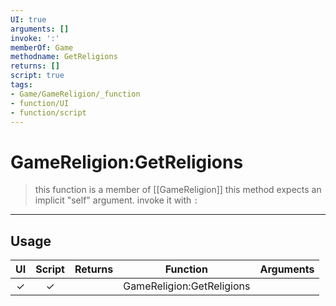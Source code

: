 ```yaml
---
UI: true
arguments: []
invoke: ':'
memberOf: Game
methodname: GetReligions
returns: []
script: true
tags:
- Game/GameReligion/_function
- function/UI
- function/script
---
```

# GameReligion:GetReligions
> this function is a member of [[GameReligion]]
> this method expects an implicit "self" argument. invoke it with `:`
-----
## Usage
|  UI | Script | Returns | Function | Arguments |
|:---:|:------:|-------:|:--------:|:---------|
|✓|✓||GameReligion:GetReligions||
